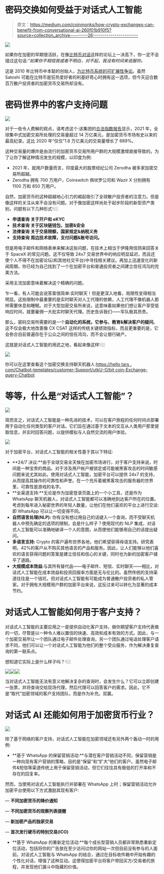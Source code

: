 # 密码交换如何受益于对话式人工智能

> 原文：<https://medium.com/coinmonks/how-crypto-exchanges-can-benefit-from-conversational-ai-260f01b910f5?source=collection_archive---------26----------------------->

![](img/2e4571237cd3b4ba2e52042cc32d805d.png)

如果你在加密的早期很活跃，在像[比特币对话](https://bitcointalk.org/)这样的论坛上一决高下，你一定不会错过这句话:*“如果你不相信我或者不明白，对不起，我没有时间来说服你。*

这是 2010 年比特币中本聪的创始人，[为比特币系统的可扩展性争论](https://bitcointalk.org/index.php?topic=532.msg6269#msg6269)。虽然 Satoshi 可能在比特币是狂热爱好者的利基好奇心时拥有这一选项，但今天迎合数百万散户投资者的加密货币交易所却没有。

# 密码世界中的客户支持问题

![](img/bbfd92a542154f2f493a4d49b555e806.png)

对于一些令人费解的观点，请考虑这个:该集团的[合法指数报告](https://www.theblockcrypto.com/linked/128526/centralized-crypto-exchanges-14-trillion-trading-volume-2021)显示，2021 年，全球集中式加密交易所处理的交易量超过 14 万亿美元，是加密货币市场有史以来的最高纪录。这比 2020 年“仅仅”1.8 万亿美元的交易量增长了 689%。

这种交易量的爆炸是由流行的加密货币交易所用户群的大规模激增直接导致的。为了让你了解这种情况发生的规模，以印度为例:

*   2021 年，就用户数量而言，印度最大的股票经纪公司 Zerodha 被多家加密交易所超越。
*   Zerodha 拥有 700 万用户，Coinswitch 俱吠罗公司和 Wazir X 分别拥有 1100 万和 850 万用户。

自然，加密货币的这种超越地心引力的崛起吸引了全球散户投资者的注意力。但是像这样的关注从来不会没有问题。对于像加密这样尚处于起步阶段的新型资产类别，问题有以下几种形式👇🏼

*   **申请查询** **关于开户和 eKYC**
*   **技术查询** **关于区块链钱包，加密&安全**
*   **法律查询** **关于交易限额，国家规定&纳税义务**
*   **支持查询** **周边技术故障，支付问题&账号访问。**

但是用电子邮件和网络表单来解决这些问题，在技术上相当于伊隆用信鸽来回答关于 SpaceX 的常见问题。这不仅导致 24x7 交易世界中的响应明显延迟，而且还使个人不得不在加密论坛(和其他社交平台)中寻找相关建议。再加上迅速变化的新闻周期，你已经为自己找到了一个在加密平台和普通投资者之间建立信任鸿沟的完美方法。

采用主流加密意味着解决这个精确的问题。

乍一看，有人可能会说答案很简单:实时聊天！但是更深入地看，局限性变得相当明显。这些限制中最重要的是实时聊天对人工代理的依赖，人工代理不像机器人那样需要休息和睡眠。对于大型加密交易所来说，这意味着如果他们想让客户享受低响应时间，就要雇佣一大批实时聊天代理。历史告诉我们——军队极其昂贵。

那么，密码交易所需要的是一个**自动化的系统，它参与、教育&解决客户的疑问**。这不仅会极大地改善像 CX CSAT 这样的传统关键绩效指标，而且更重要的是，它会弥合目前普遍存在于公众之间的信任鸿沟，而不会让银行破产。

这就是对话式人工智能的用武之地，看起来像这样👇🏼

![](img/78288fe1f60aa101cedba266ee3fdba7.png)

你可以在这里查看这个加密交换支持聊天机器人:[https://hello tars . com/Chatbot-templates/customer-Support/utkU-O/bit coin-Exchange-query-Chatbot](https://hellotars.com/chatbot-templates/customer-support/utkU-O/bitcoin-exchange-query-chatbot)

# 等等，什么是“对话式人工智能”？

![](img/7dc010614d1f7b0e15013b61d1b710db.png)

简而言之，对话式人工智能是一种先进的技术，可以在客户旅程的任何时间点部署用于自动化任何类型的客户对话。它们旨在通过基于文本的交互从人类用户那里提取信息，并实时回答问题，以提供模拟与人自然交流的用户体验。

![](img/5b67593f296313170da2371f44b0ec04.png)

对于加密平台，对话式人工智能的相关性基于其以下特征:

*   **24/7 决议:**由于全球交易全天候在加密市场进行，对于客户支持来说，时间是一种宝贵的商品。对于涉及用户帐户被锁定或可能被黑客攻击的时间敏感问题来说尤其如此。使用对话式人工智能，加密平台可以提供 24x7 的支持，从而提高其操作的可靠性和声誉。在一个充斥着被黑客攻击的服务器的世界里，可靠性是游戏的名字。
*   **全渠道支持:**无论是作为加密登录页面上的一个小工具，还是作为 WhatsApp 聊天机器人，对话式人工智能都可以准确地到达客户所在的位置。考虑到每年进入秘密世界的年轻人数量，让他们在他们喜欢的平台上进行交谈:即 WhatsApp 可以让一切变得不同。
*   **自然语言处理(NLP):** 你有没有想过用自己的话键入一个查询，而不受聊天机器人中预先确定的选项的限制，会是什么样子？使用现代的 NLP 集成，对话式人工智能可以准确地破译一个人的意图，从而使他们能够用自己的话提出疑问。
*   **多语言支持:** Crypto 的客户遍布世界各地，他们希望获得母语支持。研究表明，42%的客户从不购买其他语言的产品和服务。因此，让人们能够以他们喜欢的语言获得问题的答案是建立信任和信心的关键，同时也为新的加密客户铺平了道路。
*   **大规模成本效益**:与其所有替代品——电子邮件、短信、实时聊天——相比，对话式人工智能在成本效益和投资回报率方面是无与伦比的。虽然传统的支持渠道往往是一个钱坑，但对话式人工智能有可能成为普通散户投资者的私人管家。对于拥有大规模用户群的加密平台来说，这反过来可以转化为显著的成本节约。

# 对话式人工智能如何用于客户支持？

对话式人工智能的主要应用之一是提供自动化客户支持，做你期望客户支持代表做的一切，尽管是以一种令人难以置信的快速、高效和成本有效的方式。因此，与一个加密交易所让一个团队通过电子邮件处理查询，另一个团队通过电话处理客户请求不同，他们可以让一个对话式人工智能为他们的整个受众服务，作为解决重复查询的第一联系点。

想知道它实际上是什么样子吗？👇🏼

![](img/87816039e10a570f7dafd4c395f64ffa.png)![](img/4506cebb9975e497315b9d4e9500b681.png)![](img/2f912deb778c185677b9bfb23c82919c.png)

当对话式人工智能无法有意义地解决复杂的查询时，会发生什么？它可以立即创建一张票，并将查询交给现场代理，然后代理可以回答客户的需求。因此，它不是“取代”加密领域的客户支持团队，而是作为补充。双赢。

# 对话式 AI 还能如何用于加密货币行业？

![](img/27016f55599d4fc26a027d9d43bca99e.png)

除了基于网络的客户支持，对话式人工智能在加密领域还有另外两个轰动一时的用例:

*   **基于 WhatsApp 的保留营销活动:**与潜在客户营销活动不同，保留营销是一种向现有客户营销的策略，目的是“保留”和“扩大”他们的客户。虽然电子邮件&短信等渠道传统上用于保留营销活动，但它们往往具有极低的打开率和不存在的回复率。

然而，当使用对话式人工智能执行并部署在 WhatsApp 上时；保留营销活动允许加密平台使用以下方式激励其现有客户:

— **不同加密货币的降价通知**

— **不同加密货币的观察列表提醒**

— **新加密产品的独家交易**

— **首次发行硬币的特别交易(ICO)**

*   **基于 WhatsApp 的重新定位活动:**每个成长型营销人员都非常熟悉重新定位活动，包括将你的广告放在至少访问过你的网站一次但目前没有参与的人面前。对话式人工智能与 WhatsApp 的结合，通过在目标收件箱中开始有趣的个性化对话，增强了这种互动。这使得加密平台将客户带回买方/交易者的旅程，并发现他们漏斗中隐藏的价值。